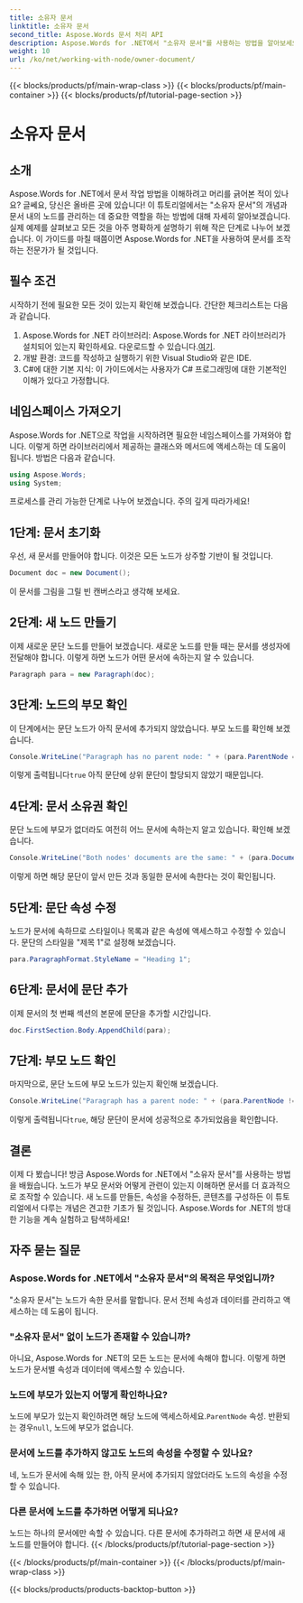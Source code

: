 ```yaml
---
title: 소유자 문서
linktitle: 소유자 문서
second_title: Aspose.Words 문서 처리 API
description: Aspose.Words for .NET에서 "소유자 문서"를 사용하는 방법을 알아보세요. 이 단계별 가이드는 문서 내에서 노드를 만들고 조작하는 방법을 다룹니다.
weight: 10
url: /ko/net/working-with-node/owner-document/
---
```


{{< blocks/products/pf/main-wrap-class >}}
{{< blocks/products/pf/main-container >}}
{{< blocks/products/pf/tutorial-page-section >}}

# 소유자 문서

## 소개

Aspose.Words for .NET에서 문서 작업 방법을 이해하려고 머리를 긁어본 적이 있나요? 글쎄요, 당신은 올바른 곳에 있습니다! 이 튜토리얼에서는 "소유자 문서"의 개념과 문서 내의 노드를 관리하는 데 중요한 역할을 하는 방법에 대해 자세히 알아보겠습니다. 실제 예제를 살펴보고 모든 것을 아주 명확하게 설명하기 위해 작은 단계로 나누어 보겠습니다. 이 가이드를 마칠 때쯤이면 Aspose.Words for .NET을 사용하여 문서를 조작하는 전문가가 될 것입니다.

## 필수 조건

시작하기 전에 필요한 모든 것이 있는지 확인해 보겠습니다. 간단한 체크리스트는 다음과 같습니다.

1.  Aspose.Words for .NET 라이브러리: Aspose.Words for .NET 라이브러리가 설치되어 있는지 확인하세요. 다운로드할 수 있습니다.[여기](https://releases.aspose.com/words/net/).
2. 개발 환경: 코드를 작성하고 실행하기 위한 Visual Studio와 같은 IDE.
3. C#에 대한 기본 지식: 이 가이드에서는 사용자가 C# 프로그래밍에 대한 기본적인 이해가 있다고 가정합니다.

## 네임스페이스 가져오기

Aspose.Words for .NET으로 작업을 시작하려면 필요한 네임스페이스를 가져와야 합니다. 이렇게 하면 라이브러리에서 제공하는 클래스와 메서드에 액세스하는 데 도움이 됩니다. 방법은 다음과 같습니다.

```csharp
using Aspose.Words;
using System;
```

프로세스를 관리 가능한 단계로 나누어 보겠습니다. 주의 깊게 따라가세요!

## 1단계: 문서 초기화

우선, 새 문서를 만들어야 합니다. 이것은 모든 노드가 상주할 기반이 될 것입니다.

```csharp
Document doc = new Document();
```

이 문서를 그림을 그릴 빈 캔버스라고 생각해 보세요.

## 2단계: 새 노드 만들기

이제 새로운 문단 노드를 만들어 보겠습니다. 새로운 노드를 만들 때는 문서를 생성자에 전달해야 합니다. 이렇게 하면 노드가 어떤 문서에 속하는지 알 수 있습니다.

```csharp
Paragraph para = new Paragraph(doc);
```

## 3단계: 노드의 부모 확인

이 단계에서는 문단 노드가 아직 문서에 추가되지 않았습니다. 부모 노드를 확인해 보겠습니다.

```csharp
Console.WriteLine("Paragraph has no parent node: " + (para.ParentNode == null));
```

 이렇게 출력됩니다`true` 아직 문단에 상위 문단이 할당되지 않았기 때문입니다.

## 4단계: 문서 소유권 확인

문단 노드에 부모가 없더라도 여전히 어느 문서에 속하는지 알고 있습니다. 확인해 보겠습니다.

```csharp
Console.WriteLine("Both nodes' documents are the same: " + (para.Document == doc));
```

이렇게 하면 해당 문단이 앞서 만든 것과 동일한 문서에 속한다는 것이 확인됩니다.

## 5단계: 문단 속성 수정

노드가 문서에 속하므로 스타일이나 목록과 같은 속성에 액세스하고 수정할 수 있습니다. 문단의 스타일을 "제목 1"로 설정해 보겠습니다.

```csharp
para.ParagraphFormat.StyleName = "Heading 1";
```

## 6단계: 문서에 문단 추가

이제 문서의 첫 번째 섹션의 본문에 문단을 추가할 시간입니다.

```csharp
doc.FirstSection.Body.AppendChild(para);
```

## 7단계: 부모 노드 확인

마지막으로, 문단 노드에 부모 노드가 있는지 확인해 보겠습니다.

```csharp
Console.WriteLine("Paragraph has a parent node: " + (para.ParentNode != null));
```

 이렇게 출력됩니다`true`, 해당 문단이 문서에 성공적으로 추가되었음을 확인합니다.

## 결론

이제 다 봤습니다! 방금 Aspose.Words for .NET에서 "소유자 문서"를 사용하는 방법을 배웠습니다. 노드가 부모 문서와 어떻게 관련이 있는지 이해하면 문서를 더 효과적으로 조작할 수 있습니다. 새 노드를 만들든, 속성을 수정하든, 콘텐츠를 구성하든 이 튜토리얼에서 다루는 개념은 견고한 기초가 될 것입니다. Aspose.Words for .NET의 방대한 기능을 계속 실험하고 탐색하세요!

## 자주 묻는 질문

### Aspose.Words for .NET에서 "소유자 문서"의 목적은 무엇입니까?  
"소유자 문서"는 노드가 속한 문서를 말합니다. 문서 전체 속성과 데이터를 관리하고 액세스하는 데 도움이 됩니다.

### "소유자 문서" 없이 노드가 존재할 수 있습니까?  
아니요, Aspose.Words for .NET의 모든 노드는 문서에 속해야 합니다. 이렇게 하면 노드가 문서별 속성과 데이터에 액세스할 수 있습니다.

### 노드에 부모가 있는지 어떻게 확인하나요?  
노드에 부모가 있는지 확인하려면 해당 노드에 액세스하세요.`ParentNode` 속성. 반환되는 경우`null`, 노드에 부모가 없습니다.

### 문서에 노드를 추가하지 않고도 노드의 속성을 수정할 수 있나요?  
네, 노드가 문서에 속해 있는 한, 아직 문서에 추가되지 않았더라도 노드의 속성을 수정할 수 있습니다.

### 다른 문서에 노드를 추가하면 어떻게 되나요?  
노드는 하나의 문서에만 속할 수 있습니다. 다른 문서에 추가하려고 하면 새 문서에 새 노드를 만들어야 합니다.
{{< /blocks/products/pf/tutorial-page-section >}}

{{< /blocks/products/pf/main-container >}}
{{< /blocks/products/pf/main-wrap-class >}}

{{< blocks/products/products-backtop-button >}}

